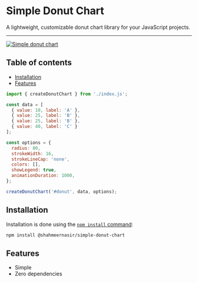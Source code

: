 # Simple Donut Chart

A lightweight, customizable donut chart library for your JavaScript projects.

---
[![Simple donut chart](https://i.imgur.com/KP6pKwx.png)](https://www.npmjs.com/package/@shahmeernasir/simple-donut-chart)

## Table of contents

* [Installation](#Installation)
* [Features](#Features)

```js
import { createDonutChart } from './index.js';

const data = [
  { value: 10, label: 'A' },
  { value: 25, label: 'B' },
  { value: 25, label: 'B' },
  { value: 40, label: 'C' }
];

const options = {
  radius: 80,
  strokeWidth: 16,
  strokeLineCap: 'none',
  colors: [],
  showLegend: true,
  animationDuration: 1000,
};

createDonutChart('#donut', data, options);
```

## Installation

Installation is done using the
[`npm install` command](https://docs.npmjs.com/getting-started/installing-npm-packages-locally):

```bash
npm install @shahmeernasir/simple-donut-chart
```

## Features

  * Simple
  * Zero dependencies
